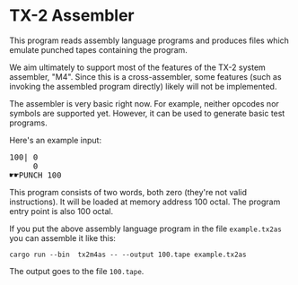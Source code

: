 # TX-2 Assembler

This program reads assembly language programs and produces files which
emulate punched tapes containing the program.

We aim ultimately to support most of the features of the TX-2 system
assembler, "M4".  Since this is a cross-assembler, some features (such
as invoking the assembled program directly) likely will not be
implemented.

The assembler is very basic right now. For example, neither opcodes
nor symbols are supported yet.  However, it can be used to generate
basic test programs.

Here's an example input:

<pre>
100| 0
     0
☛☛PUNCH 100
</pre>

This program consists of two words, both zero (they're not valid
instructions).  It will be loaded at memory address 100 octal.  The
program entry point is also 100 octal.

If you put the above assembly language program in the file
`example.tx2as` you can assemble it like this:

```
cargo run --bin  tx2m4as -- --output 100.tape example.tx2as
```

The output goes to the file `100.tape`.
